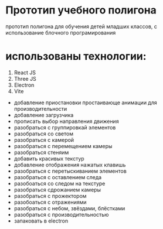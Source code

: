 # Прототип учебного полигона

прототип полигона для обучения детей младших классов, с использование блочного програмирования

# использованы технологии:

1. React JS
2. Three JS
3. Electron
4. Vite

-   добавление приостановки простаивающе анимации для производительности
-   добавление загрузчика
-   прописать выбор направления движения
-   разобраться с группировкай элементов
-   разобраться со светом
-   разобраться с камерой
-   разобраться с перемещением камеры
-   разобраться стеняим
-   добавить красивых текстур
-   добавление отображения нажатых клавишь
-   разобраться с перетыскиванием элементов
-   разобраться с оставлением следа
-   разобоаться со следом на текстуре
-   разобраться сдрожанием камеры
-   разобраться с прожектором
-   разобоаться с отражениями
-   разобраться с небом, звёздами, блёстками
-   разобраться с производительностью
-   запаковать в electron
